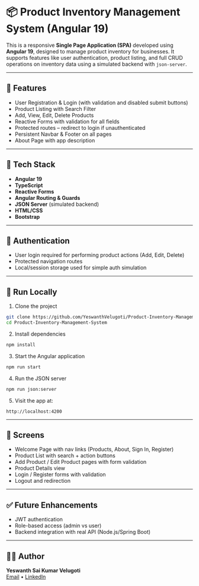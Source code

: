 # 📦 Product Inventory Management System (Angular 19)

This is a responsive **Single Page Application (SPA)** developed using **Angular 19**, designed to manage product inventory for businesses. It supports features like user authentication, product listing, and full CRUD operations on inventory data using a simulated backend with `json-server`.

---

## 📌 Features

- User Registration & Login (with validation and disabled submit buttons)
- Product Listing with Search Filter
- Add, View, Edit, Delete Products
- Reactive Forms with validation for all fields
- Protected routes – redirect to login if unauthenticated
- Persistent Navbar & Footer on all pages
- About Page with app description

---

## 🧱 Tech Stack

- **Angular 19**
- **TypeScript**
- **Reactive Forms**
- **Angular Routing & Guards**
- **JSON Server** (simulated backend)
- **HTML/CSS**
- **Bootstrap**

---

## 🔐 Authentication

- User login required for performing product actions (Add, Edit, Delete)
- Protected navigation routes
- Local/session storage used for simple auth simulation

---

## 🧪 Run Locally

1. Clone the project
```bash
git clone https://github.com/YeswanthVelugoti/Product-Inventory-Management-System.git
cd Product-Inventory-Management-System
```

2. Install dependencies
```bash
npm install
```

3. Start the Angular application
```bash
npm run start
```

4. Run the JSON server
```bash
npm run json:server
```

5. Visit the app at:
```
http://localhost:4200
```

---

## 📸 Screens

- Welcome Page with nav links (Products, About, Sign In, Register)
- Product List with search + action buttons
- Add Product / Edit Product pages with form validation
- Product Details view
- Login / Register forms with validation
- Logout and redirection

---

## ✅ Future Enhancements

- JWT authentication
- Role-based access (admin vs user)
- Backend integration with real API (Node.js/Spring Boot)

---

## 👨‍💻 Author

**Yeswanth Sai Kumar Velugoti**  
[Email](mailto:yeswanthvelugoti@gmail.com) • [LinkedIn](https://www.linkedin.com/in/yeswanth-velugoti-4290741a0/)
